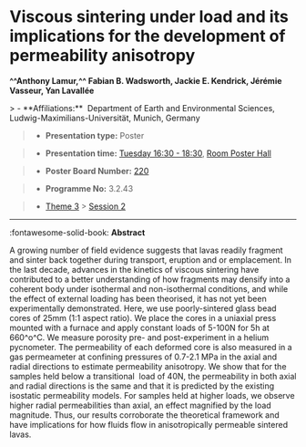 # Viscous sintering under load and its implications for the development of permeability anisotropy

**^^Anthony Lamur,^^  Fabian B. Wadsworth, Jackie E. Kendrick, Jérémie Vasseur, Yan Lavallée**

<!-- more -->> - **Affiliations:**  Department of Earth and Environmental Sciences, Ludwig-Maximilians-Universität, Munich, Germany 

> - **Presentation type:** Poster

> - **Presentation time:** [Tuesday 16:30 - 18:30](../sessions_comparison.md#__tabbed_2_6), [Room Poster Hall](../maps_venue.md#__tabbed_1_1)

> - **Poster Board Number:** [220](../map_poster_boards.md#tuesday)

> - **Programme No:** 3.2.43

> - [Theme 3](../theme3.md) > [Session 2](../sessions/session-3-2.md)

--- 

:fontawesome-solid-book: **Abstract**

A growing number of field evidence suggests that lavas readily fragment and sinter back together during transport, eruption and or emplacement. In the last decade, advances in the kinetics of viscous sintering have contributed to a better understanding of how fragments may densify into a coherent body under isothermal and non-isothermal conditions, and while the effect of external loading has been theorised, it has not yet been experimentally demonstrated. Here, we use poorly-sintered glass bead cores of 25mm (1:1 aspect ratio). We place the cores in a uniaxial press mounted with a furnace and apply constant loads of 5-100N for 5h at 660^o^C. We measure porosity pre- and post-experiment in a helium pycnometer. The permeability of each deformed core is also measured in a gas permeameter at confining pressures of 0.7-2.1 MPa in the axial and radial directions to estimate permeability anisotropy. We show that for the samples held below a transitional  load of 40N, the permeability in both axial and radial directions is the same and that it is predicted by the existing isostatic permeability models. For samples held at higher loads, we observe higher radial permeabilities than axial, an effect magnified by the load magnitude. Thus, our results corroborate the theoretical framework and have implications for how fluids flow in anisotropically permeable sintered lavas.

